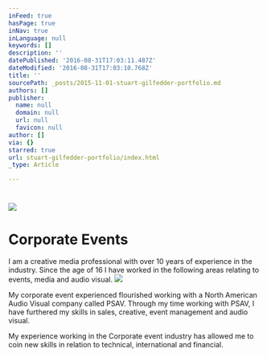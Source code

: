 ```yaml
---
inFeed: true
hasPage: true
inNav: true
inLanguage: null
keywords: []
description: ''
datePublished: '2016-08-31T17:03:11.487Z'
dateModified: '2016-08-31T17:03:10.768Z'
title: ''
sourcePath: _posts/2015-11-01-stuart-gilfedder-portfolio.md
authors: []
publisher:
  name: null
  domain: null
  url: null
  favicon: null
author: []
via: {}
starred: true
url: stuart-gilfedder-portfolio/index.html
_type: Article

---
```

# ![](https://the-grid-user-content.s3-us-west-2.amazonaws.com/f507f6c9-8d5f-432f-aeba-e115b8805173.jpg)

# Corporate Events

I am a creative media professional with over 10 years of experience in the industry. Since the age of 16 I have worked in the following areas relating to events, media and audio visual.
![](https://the-grid-user-content.s3-us-west-2.amazonaws.com/b5c66f06-fae8-436e-8b2a-613b49ea5f5f.jpg)

My corporate event experienced flourished working with a North American Audio Visual company called PSAV. Through my time working with PSAV, I have furthered my skills in sales, creative, event management and audio visual.

My experience working in the Corporate event industry has allowed me to coin new skills in relation to technical, international and financial.